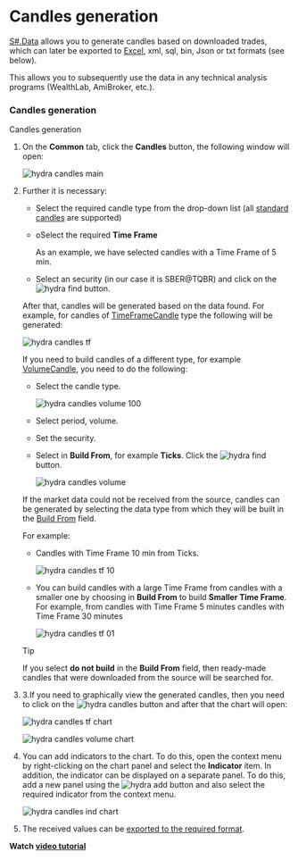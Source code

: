 # Candles generation

[S\#.Data](Hydra.md) allows you to generate candles based on downloaded trades, which can later be exported to [Excel](https://en.wikipedia.org/wiki/Excel), xml, sql, bin, Json or txt formats (see below). 

This allows you to subsequently use the data in any technical analysis programs (WealthLab, AmiBroker, etc.).

### Candles generation

Candles generation

1. On the **Common** tab, click the **Candles** button, the following window will open:

   ![hydra candles main](~/images/hydra_candles_main.png)
2. Further it is necessary: 
   - Select the required candle type from the drop\-down list (all [standard candles](Candles.md) are supported) 
   - oSelect the required **Time Frame**

     As an example, we have selected candles with a Time Frame of 5 min.
   - Select an security (in our case it is SBER@TQBR) and click on the ![hydra find](~/images/hydra_find.png) button. 

   After that, candles will be generated based on the data found. For example, for candles of [TimeFrameCandle](../api/StockSharp.Algo.Candles.TimeFrameCandle.html) type the following will be generated: 

   ![hydra candles tf](~/images/hydra_candles_tf.png)

   If you need to build candles of a different type, for example [VolumeCandle](../api/StockSharp.Algo.Candles.VolumeCandle.html), you need to do the following:
   - Select the candle type. 

     ![hydra candles volume 100](~/images/hydra_candles_volume_100.png)
   - Select period, volume.
   - Set the security.
   - Select in **Build From**, for example **Ticks**. Click the ![hydra find](~/images/hydra_find.png) button.

     ![hydra candles volume](~/images/hydra_candles_volume.png)

   If the market data could not be received from the source, candles can be generated by selecting the data type from which they will be built in the [Build From](HydraUsingDifferentTypesMarketData.md) field.

   For example:
   - Candles with Time Frame 10 min from Ticks. 

     ![hydra candles tf 10](~/images/hydra_candles_tf_10.png)
   - You can build candles with a large Time Frame from candles with a smaller one by choosing in **Build From** to build **Smaller Time Frame**. For example, from candles with Time Frame 5 minutes candles with Time Frame 30 minutes

     ![hydra candles tf 01](~/images/hydra_candles_tf_01.png)

   > [!TIP]
   > If you select **do not build** in the **Build From** field, then ready\-made candles that were downloaded from the source will be searched for.
3. 3.If you need to graphically view the generated candles, then you need to click on the ![hydra candles](~/images/hydra_candles.png) button and after that the chart will open: 

   ![hydra candles tf chart](~/images/hydra_candles_tf_chart.png)

   ![hydra candles volume chart](~/images/hydra_candles_volume_chart.png)
4. You can add indicators to the chart. To do this, open the context menu by right\-clicking on the chart panel and select the **Indicator** item. In addition, the indicator can be displayed on a separate panel. To do this, add a new panel using the ![hydra add](~/images/hydra_add.png) button and also select the required indicator from the context menu.

   ![hydra candles ind chart](~/images/hydra_candles_ind_chart.png)
5. The received values can be [exported to the required format](HydraExport.md).

**Watch [video tutorial](HydraBuildDifferentCandleType.md)**
